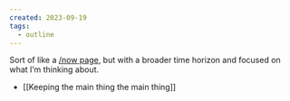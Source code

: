 ```yaml
---
created: 2023-09-19
tags:
  - outline
---
```

Sort of like a [/now page](https://sivers.org/nowff), but with a broader time horizon and focused on what I’m thinking about.

- [[Keeping the main thing the main thing]]



